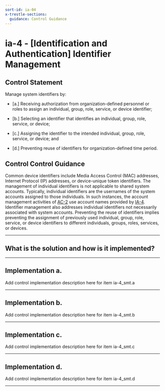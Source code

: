 ```yaml
---
sort-id: ia-04
x-trestle-sections:
  guidance: Control Guidance
---
```


# ia-4 - \[Identification and Authentication\] Identifier Management

## Control Statement

Manage system identifiers by:

- \[a.\] Receiving authorization from organization-defined personnel or roles to assign an individual, group, role, service, or device identifier;

- \[b.\] Selecting an identifier that identifies an individual, group, role, service, or device;

- \[c.\] Assigning the identifier to the intended individual, group, role, service, or device; and

- \[d.\] Preventing reuse of identifiers for organization-defined time period.

## Control Control Guidance

Common device identifiers include Media Access Control (MAC) addresses, Internet Protocol (IP) addresses, or device-unique token identifiers. The management of individual identifiers is not applicable to shared system accounts. Typically, individual identifiers are the usernames of the system accounts assigned to those individuals. In such instances, the account management activities of [AC-2](#ac-2) use account names provided by [IA-4](#ia-4). Identifier management also addresses individual identifiers not necessarily associated with system accounts. Preventing the reuse of identifiers implies preventing the assignment of previously used individual, group, role, service, or device identifiers to different individuals, groups, roles, services, or devices.

______________________________________________________________________

## What is the solution and how is it implemented?

<!-- Please leave this section blank and enter implementation details in the parts below. -->

______________________________________________________________________

## Implementation a.

Add control implementation description here for item ia-4_smt.a

______________________________________________________________________

## Implementation b.

Add control implementation description here for item ia-4_smt.b

______________________________________________________________________

## Implementation c.

Add control implementation description here for item ia-4_smt.c

______________________________________________________________________

## Implementation d.

Add control implementation description here for item ia-4_smt.d

______________________________________________________________________
